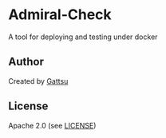 # Admiral-Check

A tool for deploying and testing under docker 





## Author

Created by [Gattsu][author]

## License
Apache 2.0 (see [LICENSE][license])



[author]:           https://github.com/gattsublackswordsman
[license]:          https://github.com/gattsublackswordsman/admiral-check/blob/master/LICENSE

